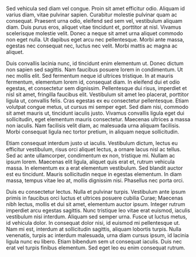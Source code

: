 Sed vehicula sed diam vel congue. Proin sit amet efficitur odio. Aliquam id varius diam, vitae pulvinar sapien. Curabitur molestie pulvinar quam ac consequat. Praesent urna odio, eleifend sed sem vel, vestibulum aliquam diam. Duis purus eros, aliquet vitae tincidunt et, porttitor at nisl. Vivamus scelerisque molestie velit. Donec a neque sit amet urna aliquet commodo non eget nulla. Ut dapibus eget arcu nec pellentesque. Morbi ante massa, egestas nec consequat nec, luctus nec velit. Morbi mattis ac magna ac aliquet.

Duis convallis lacinia nunc, id tincidunt enim elementum ut. Donec dictum non sapien sed sagittis. Nam faucibus posuere lorem in condimentum. Ut nec mollis elit. Sed fermentum neque id ultrices tristique. In at mauris fermentum, elementum lorem id, consequat diam. In eleifend dui et odio egestas, et consectetur sem dignissim. Pellentesque dui risus, imperdiet et nisl sit amet, fringilla faucibus elit. Vestibulum sit amet leo placerat, porttitor ligula ut, convallis felis. Cras egestas ex eu consectetur pellentesque. Etiam volutpat congue metus, ut cursus mi semper eget. Sed diam nisi, commodo sit amet mauris ut, tincidunt iaculis justo. Vivamus convallis ligula eget dui sollicitudin, eget elementum mauris consectetur. Maecenas ultrices a massa non iaculis. Nam facilisis velit diam, ac malesuada urna aliquam facilisis. Morbi consequat ligula nec tortor pretium, in aliquam neque sollicitudin.

Etiam consequat interdum justo ut iaculis. Vestibulum dictum, lectus eu efficitur vestibulum, risus orci aliquet lectus, a ornare lacus nisl ac tellus. Sed ac ante ullamcorper, condimentum ex non, tristique mi. Nullam ac ipsum lorem. Maecenas elit ligula, aliquet quis erat et, rutrum vehicula massa. In elementum ex a erat elementum vestibulum. Sed blandit auctor est eu tincidunt. Mauris sollicitudin neque in egestas elementum. In diam massa, tempus vitae leo at, mollis dignissim nisi. Phasellus nec porta orci.

Duis eu consectetur lectus. Nulla et pulvinar turpis. Vestibulum ante ipsum primis in faucibus orci luctus et ultrices posuere cubilia Curae; Maecenas nibh lectus, mollis et dui sit amet, elementum auctor ipsum. Integer rutrum imperdiet arcu egestas sagittis. Nunc tristique leo vitae erat euismod, iaculis vestibulum nisi interdum. Aliquam sed semper urna. Fusce ut luctus metus, id vehicula dolor. In consequat dolor nisi, id euismod mi pellentesque ut. Nam mi est, interdum at sollicitudin sagittis, aliquam lobortis turpis. Nulla venenatis, turpis ac interdum malesuada, urna diam cursus ipsum, id lacinia ligula nunc eu libero. Etiam bibendum sem ut consequat iaculis. Duis nec erat vel turpis finibus elementum. Sed eget leo eu enim consequat rutrum.
